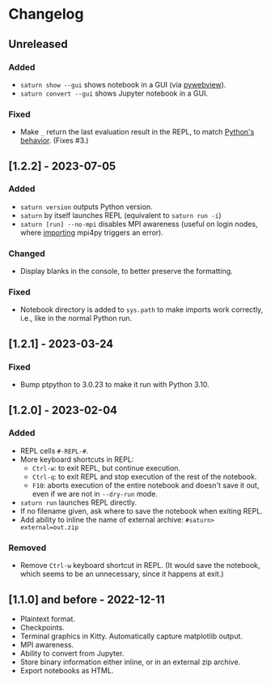 # Changelog

## Unreleased

### Added

 - `saturn show --gui` shows notebook in a GUI (via [pywebview](https://pywebview.flowrl.com)).
 - `saturn convert --gui` shows Jupyter notebook in a GUI.

### Fixed

 - Make `_` return the last evaluation result in the REPL,
   to match [Python's behavior](https://docs.python.org/3/reference/lexical_analysis.html#reserved-classes-of-identifiers). (Fixes #3.)


## [1.2.2] - 2023-07-05

### Added

 - `saturn version` outputs Python version.
 - `saturn` by itself launches REPL (equivalent to `saturn run -i`)
 - `saturn [run] --no-mpi` disables MPI awareness (useful on login nodes, where
   [importing](importing) mpi4py triggers an error).

### Changed

 - Display blanks in the console, to better preserve the formatting.

### Fixed

 - Notebook directory is added to `sys.path` to make imports work correctly,
   i.e., like in the normal Python run.

## [1.2.1] - 2023-03-24

### Fixed

- Bump ptpython to 3.0.23 to make it run with Python 3.10.


## [1.2.0] - 2023-02-04

### Added

- REPL cells `#-REPL-#`.
- More keyboard shortcuts in REPL:
  - `Ctrl-w`: to exit REPL, but continue execution.
  - `Ctrl-q`: to exit REPL and stop execution of the rest of the notebook.
  - `F10`: aborts execution of the entire notebook and doesn't save it out,
    even if we are not in `--dry-run` mode.
- `saturn run` launches REPL directly.
- If no filename given, ask where to save the notebook when exiting REPL.
- Add ability to inline the name of external archive: `#saturn> external=out.zip`

### Removed

- Remove `Ctrl-w` keyboard shortcut in REPL. (It would save the notebook, which
  seems to be an unnecessary, since it happens at exit.)

## [1.1.0] and before - 2022-12-11

- Plaintext format.
- Checkpoints.
- Terminal graphics in Kitty. Automatically capture matplotlib output.
- MPI awareness.
- Ability to convert from Jupyter.
- Store binary information either inline, or in an external zip archive.
- Export notebooks as HTML.
